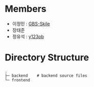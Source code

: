 # Members

* 이정민 : [GBS-Skile](https://github.com/GBS-Skile)
* 장태준
* 정유석 : [y123ob](https://github.com/y123ob)

# Directory Structure

```
.
├─ backend    # backend source files
└─ frontend
```

